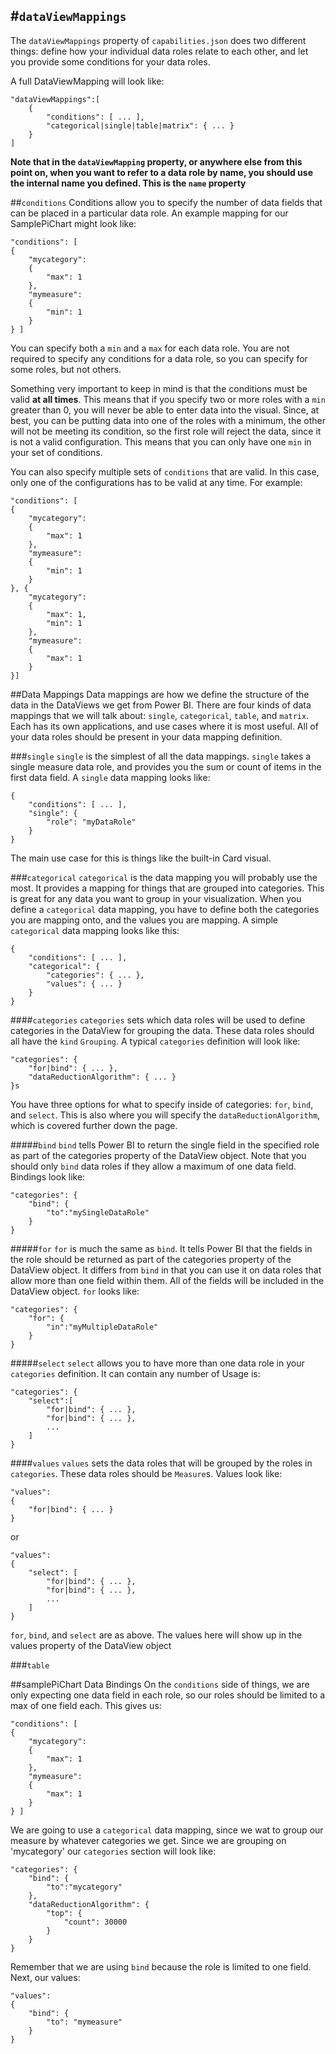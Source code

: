 #`dataViewMappings`
---
The `dataViewMappings` property of `capabilities.json` does two different things: define how your individual data roles relate to each other, and let you provide some conditions for your data roles.

A full DataViewMapping will look like:

```
"dataViewMappings":[
    {
        "conditions": [ ... ],
        "categorical|single|table|matrix": { ... }
    }
]
```

**Note that in the `dataViewMapping` property, or anywhere else from this point on, when you want to refer to a data role by name, you should use the internal name you defined. This is the `name` property**


##`conditions`
Conditions allow you to specify the number of data fields that can be placed in a particular data role. An example mapping for our SamplePiChart might look like:

```
"conditions": [
{
    "mycategory":
    {
        "max": 1
    },
    "mymeasure":
    {
        "min": 1
    }
} ]
```

You can specify both a `min` and a `max` for each data role. You are not required to specify any conditions for a data role, so you can specify for some roles, but not others.

Something very important to keep in mind is that the conditions must be valid **at all times**. This means that if you specify two or more roles with a `min` greater than 0, you will never be able to enter data into the visual. Since, at best, you can be putting data into one of the roles with a minimum, the other will not be meeting its condition, so the first role will reject the data, since it is not a valid configuration. This means that you can only have one `min` in your set of conditions.

You can also specify multiple sets of `conditions` that are valid. In this case, only one of the configurations has to be valid at any time. For example:

```
"conditions": [
{
    "mycategory":
    {
        "max": 1
    },
    "mymeasure":
    {
        "min": 1
    }
}, {
    "mycategory":
    {
        "max": 1,
        "min": 1
    },
    "mymeasure":
    {
        "max": 1
    }
}]
```

##Data Mappings
Data mappings are how we define the structure of the data in the DataViews we get from Power BI. There are four kinds of data mappings that we will talk about: `single`, `categorical`, `table`, and `matrix`. Each has its own applications, and use cases where it is most useful. All of your data roles should be present in your data mapping definition.

###`single`
`single` is the simplest of all the data mappings. `single` takes a single measure data role, and provides you the sum or count of items in the first data field. A `single` data mapping looks like:

```
{
    "conditions": [ ... ],
    "single": {
        "role": "myDataRole"
    }
}
```
The main use case for this is things like the built-in Card visual.

###`categorical`
`categorical` is the data mapping you will probably use the most. It provides a mapping for things that are grouped into categories. This is great for any data you want to group in your visualization. When you define a `categorical` data mapping, you have to define both the categories you are mapping onto, and the values you are mapping. A simple `categorical` data mapping looks like this:

```
{
    "conditions": [ ... ],
    "categorical": {
        "categories": { ... },
        "values": { ... }
    }
}
```

####`categories`
`categories` sets which data roles will be used to define categories in the DataView for grouping the data. These data roles should all have the `kind` `Grouping`. A typical `categories` definition will look like:

```
"categories": {
    "for|bind": { ... },
    "dataReductionAlgorithm": { ... }
}s
```

You have three options for what to specify inside of categories: `for`, `bind`, and `select`. This is also where you will specify the `dataReductionAlgorithm`, which is covered further down the page.

#####`bind`
`bind` tells Power BI to return the single field in the specified role as part of the categories property of the DataView object. Note that you should only `bind` data roles if they allow a maximum of one data field. Bindings look like:

```
"categories": {
    "bind": {
        "to":"mySingleDataRole"
    }
}
```

#####`for`
`for` is much the same as `bind`. It tells Power BI that the fields in the role should be returned as part of the categories property of the DataView object. It differs from `bind` in that you can use it on data roles that allow more than one field within them. All of the fields will be included in the DataView object. `for` looks like:

```
"categories": {
    "for": {
        "in":"myMultipleDataRole"
    }
}
```
#####`select`
`select` allows you to have more than one data role in your `categories` definition. It can contain any number of Usage is:

```
"categories": {
    "select":[
        "for|bind": { ... },
        "for|bind": { ... },
        ...
    ]
}
```

####`values`
`values` sets the data roles that will be grouped by the roles in `categories`. These data roles should be `Measure`s. Values look like:

```
"values":
{
    "for|bind": { ... }
}
```

or

```
"values":
{
    "select": [
        "for|bind": { ... },
        "for|bind": { ... },
        ...
    ]
}
```

`for`, `bind`, and `select` are as above. The values here will show up in the values property of the DataView object

###`table`



##samplePiChart Data Bindings
On the `conditions` side of things, we are only expecting one data field in each role, so our roles should be limited to a max of one field each. This gives us:

```
"conditions": [
{
    "mycategory":
    {
        "max": 1
    },
    "mymeasure":
    {
        "max": 1
    }
} ]
```

We are going to use a `categorical` data mapping, since we wat to group our measure by whatever categories we get. Since we are grouping on 'mycategory' our `categories` section will look like:

```
"categories": {
    "bind": {
        "to":"mycategory"
    },
    "dataReductionAlgorithm": {
        "top": {
            "count": 30000
        }
    }
}
```

Remember that we are using `bind` because the role is limited to one field. Next, our values:

```
"values":
{
    "bind": {
        "to": "mymeasure"
    }
}
```
